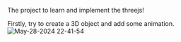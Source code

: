 The project to learn and implement the threejs!

Firstly, try to create a 3D object and add some animation.
![May-28-2024 22-41-54](https://github.com/tinyuliu/01-startapp/assets/19797900/1eb6cff1-d04c-4e77-b465-9bcb517a90f1)
